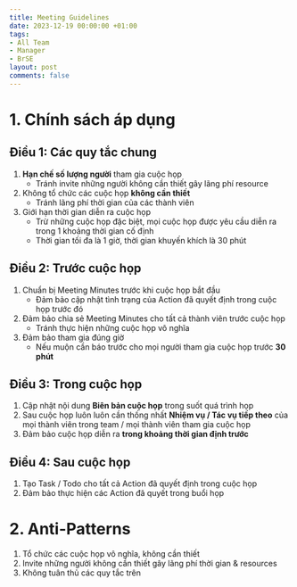 ```yaml
---
title: Meeting Guidelines
date: 2023-12-19 00:00:00 +01:00
tags:
- All Team
- Manager
- BrSE
layout: post
comments: false
---
```


# 1. Chính sách áp dụng


## Điều 1: Các quy tắc chung

1. **Hạn chế số lượng người** tham gia cuộc họp
	- Tránh invite những người không cần thiết gây lãng phí resource
2. Không tổ chức các cuộc họp **không cần thiết**
	- Tránh lãng phí thời gian của các thành viên
3. Giới hạn thời gian diễn ra cuộc họp
	- Trừ những cuộc họp đặc biệt, mọi cuộc họp được yêu cầu diễn ra trong 1 khoảng thời gian cố định
	- Thời gian tối đa là 1 giờ, thời gian khuyến khích là 30 phút

## Điều 2: Trước cuộc họp

1. Chuẩn bị Meeting Minutes trước khi cuộc họp bắt đầu
	- Đảm bảo cập nhật tình trạng của Action đã quyết định trong cuộc họp trước đó
2. Đảm bảo chia sẻ Meeting Minutes cho tất cả thành viên trước cuộc họp
	- Tránh thực hiện những cuộc họp vô nghĩa
3. Đảm bảo tham gia đúng giờ
	- Nếu muộn cần báo trước cho mọi người tham gia cuộc họp trước **30 phút**

## Điều 3: Trong cuộc họp

1. Cập nhật nội dung **Biên bản cuộc họp** trong suốt quá trình họp
2. Sau cuộc họp luôn luôn cần thống nhất **Nhiệm vụ / Tác vụ tiếp theo** của mọi thành viên trong team / mọi thành viên tham gia cuộc họp
3. Đảm bảo cuộc họp diễn ra **trong khoảng thời gian định trước**

## Điều 4: Sau cuộc họp

1. Tạo Task / Todo cho tất cả Action đã quyết định trong cuộc họp
2. Đảm bảo thực hiện các Action đã quyết trong buổi họp

# 2. Anti-Patterns

1. Tổ chức các cuộc họp vô nghĩa, không cần thiết
2. Invite những người không cần thiết gây lãng phí thời gian & resources
3. Không tuân thủ các quy tắc trên
